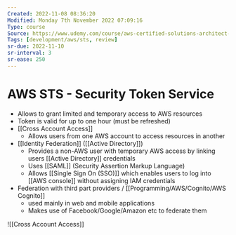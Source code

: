 ```yaml
---
Created: 2022-11-08 08:36:20
Modified: Monday 7th November 2022 07:09:16
Type: course
Source: https://www.udemy.com/course/aws-certified-solutions-architect-associate-saa-c01/?xref=E0Aed11STH4LPUQvCz0GJFABTmM=
Tags: [development/aws/sts, review]
sr-due: 2022-11-10
sr-interval: 3
sr-ease: 250
---
```


# AWS STS - Security Token Service

- Allows to grant limited and temporary access to AWS resources
- Token is valid for up to one hour (must be refreshed)
- [[Cross Account Access]]
    - Allows users from one AWS account to access resources in another
- [[Identity Federation]] ([[Active Directory]])
    - Provides a non-AWS user with temporary AWS access by linking users [[Active Directory]] credentials
    - Uses [[SAML]] (Security Assertion Markup Language)
    - Allows [[Single Sign On (SSO)]] which enables users to log into [[AWS console]] without assigning IAM credentials
- Federation with third part providers / [[Programming/AWS/Cognito/AWS Cognito]]
    - used mainly in web and mobile applications
    - Makes use of Facebook/Google/Amazon etc to federate them

![[Cross Account Access]]
